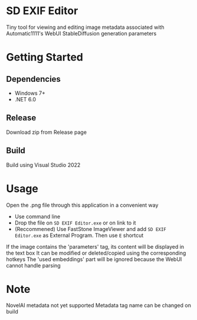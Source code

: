 # SD EXIF Editor

Tiny tool for viewing and editing image metadata associated with Automatic1111's WebUI StableDiffusion generation parameters

# Getting Started

## Dependencies

- Windows 7+
- .NET 6.0

## Release

Download zip from Release page

## Build

Build using Visual Studio 2022

# Usage

Open the .png file through this application in a convenient way
- Use command line
- Drop the file on `SD EXIF Editor.exe` or on link to it
- (Reccommened) Use FastStone ImageViewer and add `SD EXIF Editor.exe` as External Program. Then use `E` shortcut

If the image contains the 'parameters' tag, its content will be displayed in the text box
It can be modified or deleted/copied using the corresponding hotkeys
The 'used embeddings' part will be ignored because the WebUI cannot handle parsing

# Note

NovelAI metadata not yet supported
Metadata tag name can be changed on build

